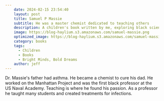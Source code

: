 ```yaml
---
    date: 2024-02-15 23:54:40
    layout: post
    title: Samuel P Massie
    subtitle: He was a master chemist dedicated to teaching others
    description: A children's book written by me, exploring black scientists, inventors, and technologists.
    image: https://blog-haylium.s3.amazonaws.com/samuel-massie.png
    optimized_image: https://blog-haylium.s3.amazonaws.com/samuel-massie.png
    category: books
    tags:
      - Children
      - Books
      - Bright Minds, Bold Dreams
    author: jeff
---
```


Dr. Massie's father had asthma. He became a chemist to cure his dad. He worked on the Manhattan Project and was the first black professor at the US Naval Academy.
Teaching is where he found his passion. As a professor he taught many students and created treatments for infections.
